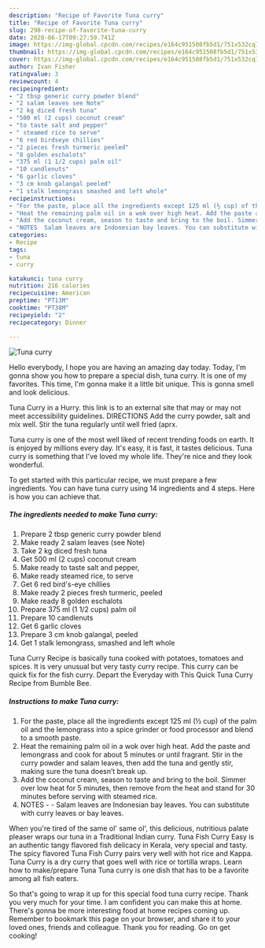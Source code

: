 ```yaml
---
description: "Recipe of Favorite Tuna curry"
title: "Recipe of Favorite Tuna curry"
slug: 298-recipe-of-favorite-tuna-curry
date: 2020-06-17T09:27:59.741Z
image: https://img-global.cpcdn.com/recipes/e164c951508fb5d1/751x532cq70/tuna-curry-recipe-main-photo.jpg
thumbnail: https://img-global.cpcdn.com/recipes/e164c951508fb5d1/751x532cq70/tuna-curry-recipe-main-photo.jpg
cover: https://img-global.cpcdn.com/recipes/e164c951508fb5d1/751x532cq70/tuna-curry-recipe-main-photo.jpg
author: Ivan Fisher
ratingvalue: 3
reviewcount: 4
recipeingredient:
- "2 tbsp generic curry powder blend"
- "2 salam leaves see Note"
- "2 kg diced fresh tuna"
- "500 ml (2 cups) coconut cream"
- "to taste salt and pepper"
- " steamed rice to serve"
- "6 red birdseye chillies"
- "2 pieces fresh turmeric peeled"
- "8 golden eschalots"
- "375 ml (1 1/2 cups) palm oil"
- "10 candlenuts"
- "6 garlic cloves"
- "3 cm knob galangal peeled"
- "1 stalk lemongrass smashed and left whole"
recipeinstructions:
- "For the paste, place all the ingredients except 125 ml (½ cup) of the palm oil and the lemongrass into a spice grinder or food processor and blend to a smooth paste."
- "Heat the remaining palm oil in a wok over high heat. Add the paste and lemongrass and cook for about 5 minutes or until fragrant. Stir in the curry powder and salam leaves, then add the tuna and gently stir, making sure the tuna doesn’t break up."
- "Add the coconut cream, season to taste and bring to the boil. Simmer over low heat for 5 minutes, then remove from the heat and stand for 30 minutes before serving with steamed rice."
- "NOTES  Salam leaves are Indonesian bay leaves. You can substitute with curry leaves or bay leaves."
categories:
- Recipe
tags:
- tuna
- curry

katakunci: tuna curry 
nutrition: 216 calories
recipecuisine: American
preptime: "PT13M"
cooktime: "PT38M"
recipeyield: "2"
recipecategory: Dinner

---
```



![Tuna curry](https://img-global.cpcdn.com/recipes/e164c951508fb5d1/751x532cq70/tuna-curry-recipe-main-photo.jpg)

Hello everybody, I hope you are having an amazing day today. Today, I'm gonna show you how to prepare a special dish, tuna curry. It is one of my favorites. This time, I'm gonna make it a little bit unique. This is gonna smell and look delicious.

Tuna Curry in a Hurry. this link is to an external site that may or may not meet accessibility guidelines. DIRECTIONS Add the curry powder, salt and mix well. Stir the tuna regularly until well fried (aprx.

Tuna curry is one of the most well liked of recent trending foods on earth. It is enjoyed by millions every day. It's easy, it is fast, it tastes delicious. Tuna curry is something that I've loved my whole life. They're nice and they look wonderful.


To get started with this particular recipe, we must prepare a few ingredients. You can have tuna curry using 14 ingredients and 4 steps. Here is how you can achieve that.

<!--inarticleads1-->

##### The ingredients needed to make Tuna curry:

1. Prepare 2 tbsp generic curry powder blend
1. Make ready 2 salam leaves (see Note)
1. Take 2 kg diced fresh tuna
1. Get 500 ml (2 cups) coconut cream
1. Make ready to taste salt and pepper,
1. Make ready  steamed rice, to serve
1. Get 6 red bird&#39;s-eye chillies
1. Make ready 2 pieces fresh turmeric, peeled
1. Make ready 8 golden eschalots
1. Prepare 375 ml (1 1/2 cups) palm oil
1. Prepare 10 candlenuts
1. Get 6 garlic cloves
1. Prepare 3 cm knob galangal, peeled
1. Get 1 stalk lemongrass, smashed and left whole


Tuna Curry Recipe is basically tuna cooked with potatoes, tomatoes and spices. It is very unusual but very tasty curry recipe. This curry can be quick fix for the fish curry. Depart the Everyday with This Quick Tuna Curry Recipe from Bumble Bee. 

<!--inarticleads2-->

##### Instructions to make Tuna curry:

1. For the paste, place all the ingredients except 125 ml (½ cup) of the palm oil and the lemongrass into a spice grinder or food processor and blend to a smooth paste.
1. Heat the remaining palm oil in a wok over high heat. Add the paste and lemongrass and cook for about 5 minutes or until fragrant. Stir in the curry powder and salam leaves, then add the tuna and gently stir, making sure the tuna doesn’t break up.
1. Add the coconut cream, season to taste and bring to the boil. Simmer over low heat for 5 minutes, then remove from the heat and stand for 30 minutes before serving with steamed rice.
1. NOTES -  - Salam leaves are Indonesian bay leaves. You can substitute with curry leaves or bay leaves.


When you&#39;re tired of the same ol&#39; same ol&#39;, this delicious, nutritious palate pleaser wraps our tuna in a Traditional Indian curry. Tuna Fish Curry Easy is an authentic tangy flavored fish delicacy in Kerala, very special and tasty. The spicy flavored Tuna Fish Curry pairs very well with hot rice and Kappa. Tuna Curry is a dry curry that goes well with rice or tortilla wraps. Learn how to make/prepare Tuna Tuna curry is one dish that has to be a favorite among all fish eaters. 

So that's going to wrap it up for this special food tuna curry recipe. Thank you very much for your time. I am confident you can make this at home. There's gonna be more interesting food at home recipes coming up. Remember to bookmark this page on your browser, and share it to your loved ones, friends and colleague. Thank you for reading. Go on get cooking!
